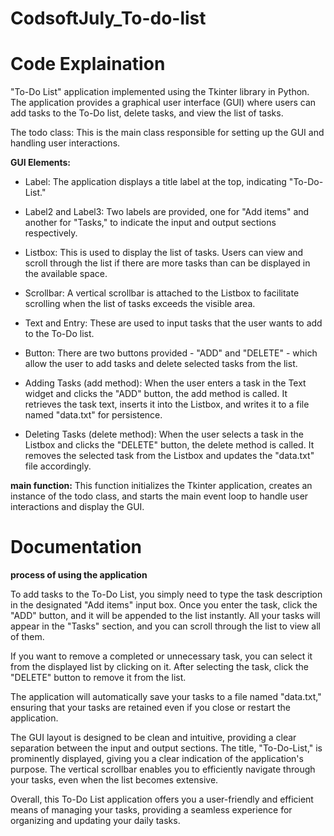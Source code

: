 # CodsoftJuly_To-do-list

# Code Explaination

"To-Do List" application implemented using the Tkinter library in Python. The application provides a graphical user interface (GUI) where users can add tasks to the To-Do list, delete tasks, and view the list of tasks.

The todo class: This is the main class responsible for setting up the GUI and handling user interactions.

**GUI Elements:**

* Label: The application displays a title label at the top, indicating "To-Do-List."
  
* Label2 and Label3: Two labels are provided, one for "Add items" and another for "Tasks," to indicate the input and output sections respectively.

* Listbox: This is used to display the list of tasks. Users can view and scroll through the list if there are more tasks than can be displayed in the available space.
  
* Scrollbar: A vertical scrollbar is attached to the Listbox to facilitate scrolling when the list of tasks exceeds the visible area.

* Text and Entry: These are used to input tasks that the user wants to add to the To-Do list.
  
* Button: There are two buttons provided - "ADD" and "DELETE" - which allow the user to add tasks and delete selected tasks from the list.

* Adding Tasks (add method): When the user enters a task in the Text widget and clicks the "ADD" button, the add method is called. It retrieves the task text, inserts it into the Listbox, and writes it to a file named "data.txt" for persistence.

* Deleting Tasks (delete method): When the user selects a task in the Listbox and clicks the "DELETE" button, the delete method is called. It removes the selected task from the Listbox and updates the "data.txt" file accordingly.

**main function:** This function initializes the Tkinter application, creates an instance of the todo class, and starts the main event loop to handle user interactions and display the GUI.

# Documentation

**process of using the application**

To add tasks to the To-Do List, you simply need to type the task description in the designated "Add items" input box. Once you enter the task, click the "ADD" button, and it will be appended to the list instantly. All your tasks will appear in the "Tasks" section, and you can scroll through the list to view all of them.

If you want to remove a completed or unnecessary task, you can select it from the displayed list by clicking on it. After selecting the task, click the "DELETE" button to remove it from the list.

The application will automatically save your tasks to a file named "data.txt," ensuring that your tasks are retained even if you close or restart the application.

The GUI layout is designed to be clean and intuitive, providing a clear separation between the input and output sections. The title, "To-Do-List," is prominently displayed, giving you a clear indication of the application's purpose. The vertical scrollbar enables you to efficiently navigate through your tasks, even when the list becomes extensive.

Overall, this To-Do List application offers you a user-friendly and efficient means of managing your tasks, providing a seamless experience for organizing and updating your daily tasks.
